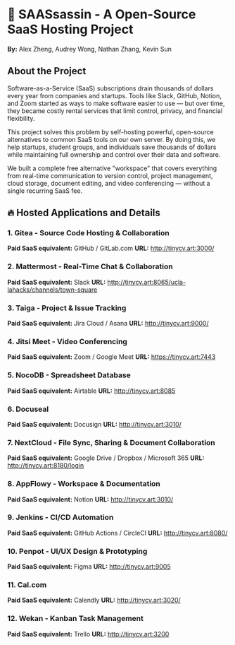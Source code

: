 # 🌟 SAASsassin - A Open-Source SaaS Hosting Project

**By:** Alex Zheng, Audrey Wong, Nathan Zhang, Kevin Sun

## About the Project
Software-as-a-Service (SaaS) subscriptions drain thousands of dollars every year from companies and startups. Tools like Slack, GitHub, Notion, and Zoom started as ways to make software easier to use — but over time, they became costly rental services that limit control, privacy, and financial flexibility.

This project solves this problem by self-hosting powerful, open-source alternatives to common SaaS tools on our own server.
By doing this, we help startups, student groups, and individuals save thousands of dollars while maintaining full ownership and control over their data and software.

We built a complete free alternative "workspace" that covers everything from real-time communication to version control, project management, cloud storage, document editing, and video conferencing — without a single recurring SaaS fee.

## 🔥 Hosted Applications and Details

### 1. Gitea - Source Code Hosting & Collaboration
**Paid SaaS equivalent:** GitHub / GitLab.com
**URL:** http://tinycv.art:3000/

### 2. Mattermost - Real-Time Chat & Collaboration
**Paid SaaS equivalent:** Slack
**URL:** http://tinycv.art:8065/ucla-lahacks/channels/town-square

### 3. Taiga - Project & Issue Tracking
**Paid SaaS equivalent:** Jira Cloud / Asana
**URL:** http://tinycv.art:9000/

### 4. Jitsi Meet - Video Conferencing
**Paid SaaS equivalent:** Zoom / Google Meet
**URL:** https://tinycv.art:7443

### 5. NocoDB - Spreadsheet Database
**Paid SaaS equivalent:** Airtable
**URL:** http://tinycv.art:8085

### 6. Docuseal
**Paid SaaS equivalent:** Docusign
**URL:** http://tinycv.art:3010/

### 7. NextCloud - File Sync, Sharing & Document Collaboration
**Paid SaaS equivalent:** Google Drive / Dropbox / Microsoft 365
**URL:** http://tinycv.art:8180/login

### 8. AppFlowy - Workspace & Documentation
**Paid SaaS equivalent:** Notion
**URL:** http://tinycv.art:3010/

### 9. Jenkins - CI/CD Automation
**Paid SaaS equivalent:** GitHub Actions / CircleCI
**URL:** http://tinycv.art:8080/

### 10. Penpot - UI/UX Design & Prototyping
**Paid SaaS equivalent:** Figma
**URL:** http://tinycv.art:9005

### 11. Cal.com
**Paid SaaS equivalent:** Calendly
**URL:** http://tinycv.art:3020/

### 12. Wekan - Kanban Task Management
**Paid SaaS equivalent:** Trello
**URL:** http://tinycv.art:3200



